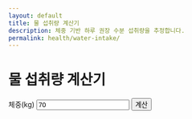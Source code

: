 ```yaml
---
layout: default
title: 물 섭취량 계산기
description: 체중 기반 하루 권장 수분 섭취량을 추정합니다.
permalink: health/water-intake/
---
```

# 물 섭취량 계산기
<div class="card" style="max-width:720px;margin:0 auto;">
  <form onsubmit="event.preventDefault();water();">
    <label>체중(kg) <input type="number" id="kg" value="70" required></label>
    <button>계산</button>
  </form>
  <div id="water-out" class="note"></div>
</div>
<script>
function water(){
  const k=+kg.value; if(!k) return;
  const ml = Math.round(k*30); // 30ml/kg 가이드
  water-out.innerText = `권장 수분: 약 ${ml} ml/일 (개인차 있음)`;
}
</script>

